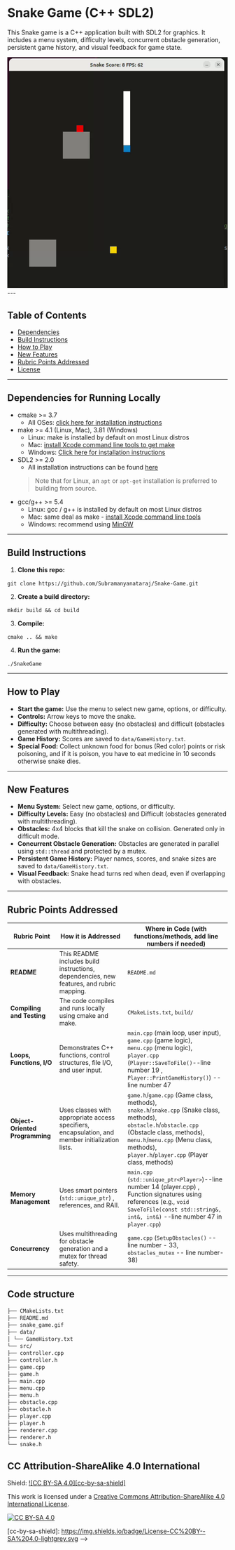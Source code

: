 # Snake Game (C++ SDL2)

This Snake game is a C++ application built with SDL2 for graphics. It includes a menu system, difficulty levels, concurrent obstacle generation, persistent game history, and visual feedback for game state.

<img src="snake_game.gif"/>
---

## Table of Contents

- [Dependencies](#dependencies)
- [Build Instructions](#build-instructions)
- [How to Play](#how-to-play)
- [New Features](#new-features)
- [Rubric Points Addressed](#rubric-points-addressed)
- [License](#license)

---

## Dependencies for Running Locally
* cmake >= 3.7
  * All OSes: [click here for installation instructions](https://cmake.org/install/)
* make >= 4.1 (Linux, Mac), 3.81 (Windows)
  * Linux: make is installed by default on most Linux distros
  * Mac: [install Xcode command line tools to get make](https://developer.apple.com/xcode/features/)
  * Windows: [Click here for installation instructions](http://gnuwin32.sourceforge.net/packages/make.htm)
* SDL2 >= 2.0
  * All installation instructions can be found [here](https://wiki.libsdl.org/Installation)
  >Note that for Linux, an `apt` or `apt-get` installation is preferred to building from source. 
* gcc/g++ >= 5.4
  * Linux: gcc / g++ is installed by default on most Linux distros
  * Mac: same deal as make - [install Xcode command line tools](https://developer.apple.com/xcode/features/)
  * Windows: recommend using [MinGW](http://www.mingw.org/)

---

## Build Instructions

1. **Clone this repo:**
```
git clone https://github.com/Subramanyanataraj/Snake-Game.git
```
2. **Create a build directory:**
```
mkdir build && cd build
```

3. **Compile:**
```
cmake .. && make

```
4. **Run the game:**
```
./SnakeGame
```

---

## How to Play

- **Start the game:** Use the menu to select new game, options, or difficulty.
- **Controls:** Arrow keys to move the snake.
- **Difficulty:** Choose between easy (no obstacles) and difficult (obstacles generated with multithreading).
- **Game History:** Scores are saved to `data/GameHistory.txt`.
- **Special Food:** Collect unknown food for bonus (Red color) points or risk poisoning, and if it is poison, you have to eat medicine in 10 seconds otherwise snake dies.

---

## New Features

- **Menu System:** Select new game, options, or difficulty.
- **Difficulty Levels:** Easy (no obstacles) and Difficult (obstacles generated with multithreading).
- **Obstacles:** 4x4 blocks that kill the snake on collision. Generated only in difficult mode.
- **Concurrent Obstacle Generation:** Obstacles are generated in parallel using `std::thread` and protected by a mutex.
- **Persistent Game History:** Player names, scores, and snake sizes are saved to `data/GameHistory.txt`.
- **Visual Feedback:** Snake head turns red when dead, even if overlapping with obstacles.

---

## Rubric Points Addressed

| Rubric Point                | How it is Addressed                                                                 | Where in Code (with functions/methods, add line numbers if needed) |
|-----------------------------|-------------------------------------------------------------------------------------|--------------------------------------------------------------------|
| **README**                  | This README includes build instructions, dependencies, new features, and rubric mapping. | `README.md`                                                        |
| **Compiling and Testing**   | The code compiles and runs locally using cmake and make.                           | `CMakeLists.txt`, `build/`                                         |
| **Loops, Functions, I/O**   | Demonstrates C++ functions, control structures, file I/O, and user input.           | `main.cpp` (main loop, user input),<br>`game.cpp` (game logic),<br>`menu.cpp` (menu logic),<br>`player.cpp` (`Player::SaveToFile()`--line number 19  , `Player::PrintGameHistory()`) --line number 47 |
| **Object-Oriented Programming** | Uses classes with appropriate access specifiers, encapsulation, and member initialization lists. | `game.h`/`game.cpp` (Game class, methods),<br>`snake.h`/`snake.cpp` (Snake class, methods),<br>`obstacle.h`/`obstacle.cpp` (Obstacle class, methods),<br>`menu.h`/`menu.cpp` (Menu class, methods),<br>`player.h`/`player.cpp` (Player class, methods) |
| **Memory Management**       | Uses smart pointers (`std::unique_ptr`) , references, and RAII.                      | `main.cpp` (`std::unique_ptr<Player>`)--line number 14 (player.cpp) ,<br>Function signatures using references (e.g., `void SaveToFile(const std::string&, int&, int&)` --line number 47  in `player.cpp`) |
| **Concurrency**             | Uses multithreading for obstacle generation and a mutex for thread safety.          | `game.cpp` (`SetupObstacles()` --line number - 33, `obstacles_mutex` -- line number-38) |

---
## Code structure
```
├── CMakeLists.txt
├── README.md
├── snake_game.gif
├── data/
│ └── GameHistory.txt
└── src/
├── controller.cpp
├── controller.h
├── game.cpp
├── game.h
├── main.cpp
├── menu.cpp
├── menu.h
├── obstacle.cpp
├── obstacle.h
├── player.cpp
├── player.h
├── renderer.cpp
├── renderer.h
└── snake.h
```

## CC Attribution-ShareAlike 4.0 International


Shield: [![CC BY-SA 4.0][cc-by-sa-shield]][cc-by-sa]

This work is licensed under a
[Creative Commons Attribution-ShareAlike 4.0 International License][cc-by-sa].

[![CC BY-SA 4.0][cc-by-sa-image]][cc-by-sa]

[cc-by-sa]: http://creativecommons.org/licenses/by-sa/4.0/
[cc-by-sa-image]: https://licensebuttons.net/l/by-sa/4.0/88x31.png
[cc-by-sa-shield]: https://img.shields.io/badge/License-CC%20BY--SA%204.0-lightgrey.svg -->


